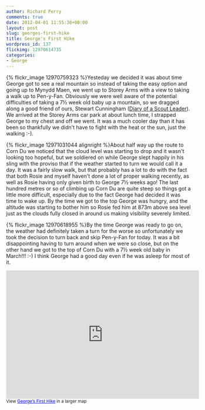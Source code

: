 ```yaml
---
author: Richard Perry
comments: true
date: 2012-04-01 11:55:38+00:00
layout: post
slug: georges-first-hike
title: George's First Hike
wordpress_id: 137
flickimg: 12970614735
categories:
- George
---
```


{% flickr_image 12970759323 %}Yesteday we decided it was about time George got to see a real
mountain so instead of taking the easy option and going up to Mynydd Maen, we went up to Storey
Arms with a view to taking a walk up to Pen-y-Fan. Obviously we were well aware of the potential
difficulties of taking a 7½ week old baby up a mountain, so we dragged along a good friend of
ours, Stewart Cunningham ([Diary of a Scout Leader]). We arrived at the Storey Arms car park at
about lunch time, I strapped George to my chest and off we went. It was a much cooler day than
it has been so thankfully we didn't have to fight with the heat or the sun, just the walking :-).

{% flickr_image 12971031044 alignright %}About half way up the route to Corn Du we noticed that
the cloud level was starting to drop and it wasn't looking too hopeful, but we soldiered on while
George slept happily in his sling with the proviso that if the weather started to turn we would
call it a day. It was a fairly slow walk, but that probably has a lot to do with the fact that
both Rosie and myself haven't done a lot of proper walking recently, as well as Rosie having only
given birth to George 7½ weeks ago! The last hundred metres or so of climbing up Corn Du are quite
steep so things got a little more difficult, especially due to the fact George had decided it was
time to wake up. By the time we got to the top George was hungry, and the altitude was starting to
bother him so Rosie fed him at 873m above sea level just as the clouds fully closed in around us
making visibility severely limited.

{% flickr_image 12970618955 %}By the time George was ready to go on, the weather had definitely
taken a turn for the worse so unfortunately we took the decision to turn back and skip Pen-y-Fan
for today. It was a bit disappointing having to turn around when we were so close, but on the other
hand we got to the top of Corn Du with a 7½ week old baby in March!!! :-) I think George had a good
day even if he was asleep for most of it.

<iframe src="http://maps.google.co.uk/maps/ms?msid=215094904436363903208.0004bc9c9ff4aa5f54060&amp;msa=0&amp;ie=UTF8&amp;t=h&amp;ll=51.877445,-3.441124&amp;spn=0.037091,0.090122&amp;z=13&amp;output=embed" height="350" width="525" frameborder="0" marginwidth="0" marginheight="0" scrolling="no"></iframe><br />
<small>View <a style="color: #0000ff; text-align: left;" href="http://maps.google.co.uk/maps/ms?msid=215094904436363903208.0004bc9c9ff4aa5f54060&amp;msa=0&amp;ie=UTF8&amp;t=h&amp;ll=51.877445,-3.441124&amp;spn=0.037091,0.090122&amp;z=13&amp;source=embed">George&#8217;s First Hike</a> in a larger map</small>

[Diary of a Scout Leader]: http://diaryofascoutleader.blogspot.co.uk/ "Diary of a Scout Leader"